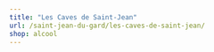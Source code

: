 ```yaml
---
title: "Les Caves de Saint-Jean"
url: /saint-jean-du-gard/les-caves-de-saint-jean/
shop: alcool
---
```

